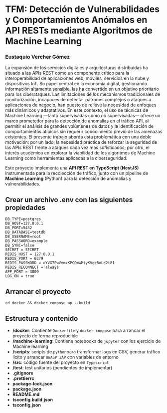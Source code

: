 # TFM: Detección de Vulnerabilidades y Comportamientos Anómalos en API RESTs mediante Algoritmos de Machine Learning

### Eustaquio Vercher Gómez

La expansión de los servicios digitales y arquitecturas distribuidas ha situado a las APIs REST como un componente crítico para la interoperabilidad de aplicaciones web, móviles, servicios en la nube y dispositivos IoT. Su papel central en la economía digital, gestionando información altamente sensible, las ha convertido en un objetivo prioritario para los ciberataques. Las limitaciones de los mecanismos tradicionales de monitorización, incapaces de detectar patrones complejos o ataques a aplicaciones de negocio, han puesto de relieve la necesidad de enfoques más dinámicos y adaptativos. En este contexto, el uso de técnicas de Machine Learning —tanto supervisadas como no supervisadas— ofrece un marco prometedor para la detección de anomalías en el tráfico API, al permitir el análisis de grandes volúmenes de datos y la identificación de comportamientos atípicos sin requerir conocimiento previo de las amenazas existentes. El presente trabajo aborda esta problemática con una doble motivación: por un lado, la necesidad práctica de reforzar la seguridad de las APIs REST frente a ataques cada vez más sofisticados; por otro, el interés académico en explorar la viabilidad de los algoritmos de Machine Learning como herramientas aplicadas a la ciberseguridad.

Este proyecto implementa una **API REST en TypeScript (NestJS)** instrumentada para la recolección de tráfico, junto con un pipeline de **Machine Learning** (Python) para la detección de anomalías y vulnerabilidades.  


## Crear un archivo .env con las siguientes propiedades
```
DB_TYPE=postgres
DB_HOST=127.0.0.1
DB_PORT=5432
DB_DATABASE=testdb
DB_USERNAME=root
DB_PASSWORD=example
DB_SYNC=false
SECRET = SECRET
REDIS_HOST = 127.0.0.1
REDIS_PORT = 6379
REDIS_PASSWORD = eYVX7EwVmmxKPCDmwMtyKVge8oLd2t81
REDIS_RECONNECT = always
APP_PORT = 3000
LOG_ON = true
```

## Arrancar el proyecto
```
cd docker && docker compose up --build
```

## Estructura y contenido
- **/docker**: Contiente `Dockerfile` y `docker compose` para arrancar el proyecto de forma reproducible
- **/machine-learning**: Contiene notebooks de `jupyter` con los ejercicio de Machine learning
- **/scripts**: scripts de `python`para transformar logs en CSV, generar tráfico lícito y arrancar `OWASP ZAP` con variables de entorno
- **/src**: código fuente del proyecto en `Typescript`
- **/test**: test unitarios (pendientes de implementar)
- **.gitignore**
- **.prettierrc**
- **package-lock.json**
- **package.json**
- **README.md**
- **tsconfig.build.json**
- **tsconfig.json**